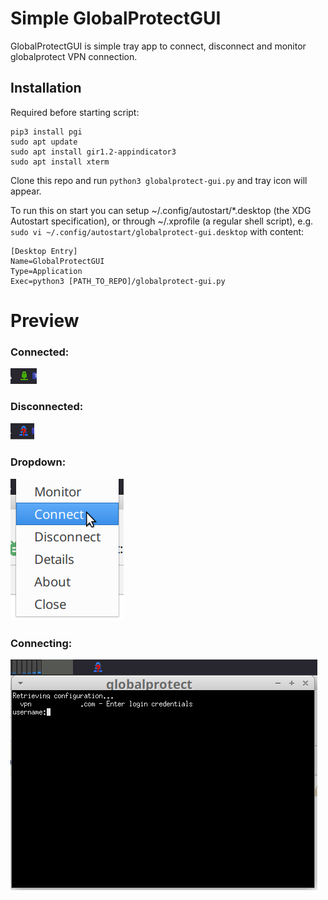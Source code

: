# Simple GlobalProtectGUI
 
GlobalProtectGUI is simple tray app to connect, disconnect and monitor 
globalprotect VPN connection.

## Installation

Required before starting script:
```
pip3 install pgi
sudo apt update
sudo apt install gir1.2-appindicator3
sudo apt install xterm
```

Clone this repo and run `python3 globalprotect-gui.py` and tray icon will appear.

To run this on start you can setup  ~/.config/autostart/*.desktop (the XDG Autostart specification), 
or through ~/.xprofile (a regular shell script),
e.g.
`sudo vi ~/.config/autostart/globalprotect-gui.desktop`
with content:
```
[Desktop Entry]
Name=GlobalProtectGUI
Type=Application
Exec=python3 [PATH_TO_REPO]/globalprotect-gui.py
```
# Preview

### Connected:
![Connected](docs/connected.png)

### Disconnected:
![Disconnected](docs/disconnected.png)

### Dropdown:
![Dropdown](docs/dropdown.png)

### Connecting:
![Connecting](docs/connecting.png)